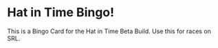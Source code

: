 # Hat in Time Bingo!

This is a Bingo Card for the Hat in Time Beta Build. Use this for races on SRL. 
